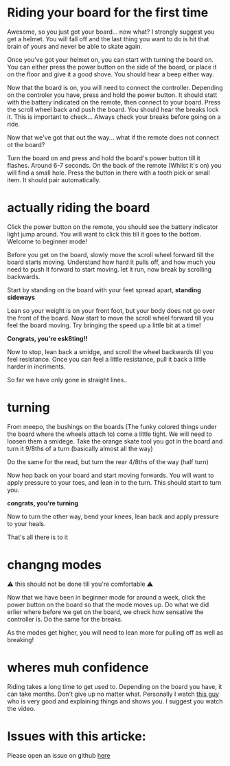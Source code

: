 # Riding your board for the first time
Awesome, so you just got your board... now what?
I strongly suggest you get a helmet. You will fall off and the last thing you want to do is hit that brain of yours and never be able to skate again.

Once you've got your helmet on, you can start with turning the board on. You can either press the power button on the side of the board, or place it on the floor and give it a good shove. You should hear a beep either way.

Now that the board is on, you will need to connect the controller. Depending on the controler you have, press and hold the power button. It should statt with the battery indicated on the remote, then connect to your board. Press the scroll wheel back and push the board. You should hear the breaks lock it. This is important to check... Always check your breaks before going on a ride.

Now that we've got that out the way...  what if the remote does not connect ot the board? 

Turn the board on and press and hold the board's power button till it flashes. Around 6-7 seconds.
On the back of the remote (Whilst it's on) you will find a small hole. Press the button in there with a tooth pick or small item. It should pair automatically.

# actually riding the board

Click the power button on the remote, you should see the battery indicator light jump around. You will want to click this till it goes to the bottom.
Welcome to beginner mode!

Before you get on the board, slowly move the scroll wheel forward till the board starts moving. Understand how hard it pulls off, and how much you need to push it forward to start moving. let it run, now break by scrolling backwards.

Start by standing on the board with your feet spread apart, **standing sideways**

Lean so your weight is on your front foot, but your body does not go over the front of the board. Now start to move the scroll wheel forward till you feel the board moving. Try bringing the speed up a little bit at a time! 

**Congrats, you're esk8ting!!**

Now to stop, lean back a smidge, and scroll the wheel backwards till you feel resistance. Once you can feel a little resistance, pull it back a little harder in incriments.

So far we have only gone in straight lines..

# turning
From meepo, the bushings on the boards (The funky colored things under the board where the wheels attach to) come a little tight. We will need to loosen them a smidege. Take the orange skate tool you got in the board and turn it 9/8ths of a turn (basically almost all the way)

Do the same for the read, but turn the rear 4/8ths of the way (half turn)

Now hop back on your board and start moving forwards. You will want to apply pressure to your toes, and lean in to the turn. This should start to turn you. 

**congrats, you're turning**

Now to turn the other way, bend your knees, lean back and apply pressure to your heals.

That's all there is to it

# changng modes

⚠️ this should not be done till you're comfortable ⚠️ 

Now that we have been in beginner mode for around a week, click the power button on the board so that the mode moves up. Do what we did erlier where before we get on the board, we check how sensative the controller is. Do the same for the breaks.

As the modes get higher, you will need to lean more for pulling off as well as breaking!

# wheres muh confidence
Riding takes a long time to get used to. Depending on the board you have, it can take months. Don't give up no matter what.
Personally I watch [this guy](https://www.youtube.com/watch?v=b3yG8NWXQQE) who is very good and explaining things and shows you. I suggest you watch the video.

# Issues with this articke:
Please open an issue on github [here](https://github.com/userbradley/meepoboards/blob/master/wiki/riding.md)